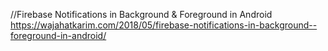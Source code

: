 //Firebase Notifications in Background & Foreground in Android
https://wajahatkarim.com/2018/05/firebase-notifications-in-background--foreground-in-android/
